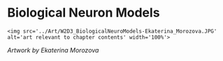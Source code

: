 # Biological Neuron Models

 ````{div} full-width 
 <img src='../Art/W2D3_BiologicalNeuroModels-Ekaterina_Morozova.JPG' alt='art relevant to chapter contents' width='100%'> 
```` 

*Artwork by Ekaterina Morozova*